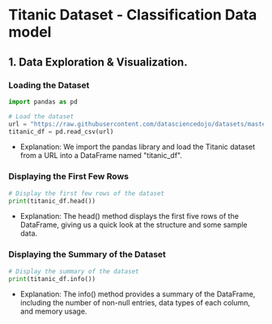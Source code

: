 # Titanic Dataset - Classification Data model
## 1. Data Exploration & Visualization.
###  Loading the Dataset
  ```py
import pandas as pd

# Load the dataset
url = "https://raw.githubusercontent.com/datasciencedojo/datasets/master/titanic.csv"
titanic_df = pd.read_csv(url)
  ```
-  Explanation: We import the pandas library and load the Titanic dataset from a URL into a DataFrame named "titanic_df".
###  Displaying the First Few Rows
  ```py
# Display the first few rows of the dataset
print(titanic_df.head())
  ```
- Explanation: The head() method displays the first five rows of the DataFrame, giving us a quick look at the structure and some sample data.
###  Displaying the Summary of the Dataset

  ```py
# Display the summary of the dataset
print(titanic_df.info())

  ```
- Explanation: The info() method provides a summary of the DataFrame, including the number of non-null entries, data types of each column, and memory usage.
